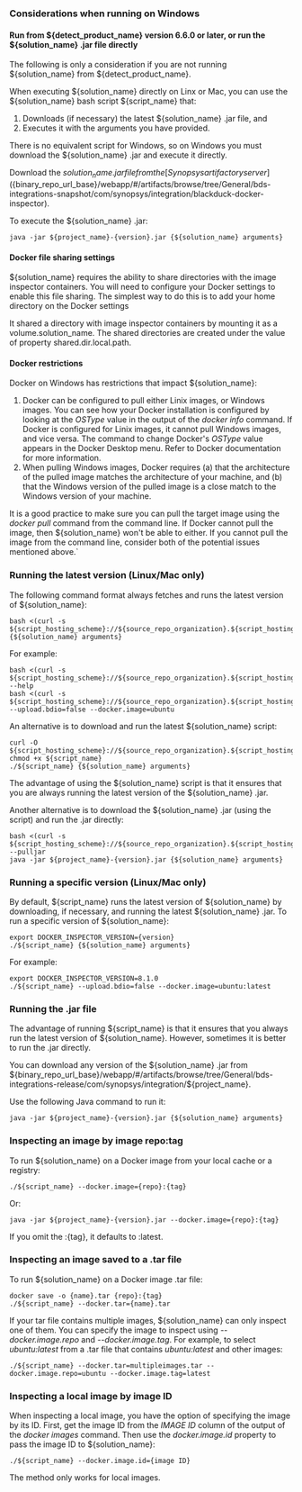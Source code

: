 ### Considerations when running on Windows

#### Run from ${detect_product_name} version 6.6.0 or later, or run the ${solution_name} .jar file directly

The following is only a consideration if you are not running ${solution_name}
from ${detect_product_name}.

When executing ${solution_name} directly on Linx or Mac,
you can use the ${solution_name} bash script ${script_name} that:

1. Downloads (if necessary) the latest ${solution_name} .jar file, and
2. Executes it with the arguments you have provided.

There is no equivalent script for Windows, so on Windows you must download
the ${solution_name} .jar and execute it directly.

Download the ${solution_name} .jar file from the
[Synopsys artifactory server](${binary_repo_url_base}/webapp/#/artifacts/browse/tree/General/bds-integrations-snapshot/com/synopsys/integration/blackduck-docker-inspector).

To execute the ${solution_name} .jar:

````
java -jar ${project_name}-{version}.jar {${solution_name} arguments}
````

#### Docker file sharing settings

${solution_name} requires the ability to share directories with the image inspector containers.
You will need to configure your Docker settings to enable this file sharing.
The simplest way to do this is to add your home directory on the Docker settings

It shared a directory with image inspector containers by mounting it as a volume.solution_name.
The shared directories are created under the value of property shared.dir.local.path.



#### Docker restrictions

Docker on Windows has restrictions that impact ${solution_name}:

1. Docker can be configured to pull either Linix images, or Windows images.
You can see how your Docker installation is configured by looking
at the *OSType* value in the output of the *docker info* command.
If Docker is configured for Linix images, it cannot pull Windows images,
and vice versa. The command to change Docker's *OSType* value appears
in the Docker Desktop menu. Refer to Docker documentation for more information.
2. When pulling Windows images, Docker requires (a) that the architecture of the
pulled image matches the architecture of your machine, and (b) that the Windows version
of the pulled image is a close match to the Windows version of your machine.

It is a good practice to make sure you can pull the target
image using the *docker pull* command from the command line. If Docker
cannot pull the image, then ${solution_name} won't be able to either.
If you cannot pull the image from the command line, consider
both of the potential issues mentioned above.`

### Running the latest version (Linux/Mac only)

The following command format always fetches and runs the latest version of ${solution_name}:

    bash <(curl -s ${script_hosting_scheme}://${source_repo_organization}.${script_hosting_domain}/${project_name}/${script_name}) {${solution_name} arguments}

For example:

    bash <(curl -s ${script_hosting_scheme}://${source_repo_organization}.${script_hosting_domain}/${project_name}/${script_name}) --help
    bash <(curl -s ${script_hosting_scheme}://${source_repo_organization}.${script_hosting_domain}/${project_name}/${script_name}) --upload.bdio=false --docker.image=ubuntu

An alternative is to download and run the latest ${solution_name} script:

    curl -O  ${script_hosting_scheme}://${source_repo_organization}.${script_hosting_domain}/${project_name}/${script_name}
    chmod +x ${script_name}
    ./${script_name} {${solution_name} arguments}

The advantage of using the ${solution_name} script is that it ensures that you are always running the latest version of the ${solution_name} .jar.

Another alternative is to download the ${solution_name} .jar (using the script) and run the .jar directly:

    bash <(curl -s ${script_hosting_scheme}://${source_repo_organization}.${script_hosting_domain}/${project_name}/${script_name}) --pulljar
    java -jar ${project_name}-{version}.jar {${solution_name} arguments}

### Running a specific version (Linux/Mac only)

By default, ${script_name} runs the latest version of
${solution_name} by downloading, if necessary, and running the latest ${solution_name} .jar.
To run a specific version of ${solution_name}:

    export DOCKER_INSPECTOR_VERSION={version}
    ./${script_name} {${solution_name} arguments}

For example:

    export DOCKER_INSPECTOR_VERSION=8.1.0
    ./${script_name} --upload.bdio=false --docker.image=ubuntu:latest

### Running the .jar file

The advantage of running ${script_name} is that it ensures that you always run the latest
version of ${solution_name}. However, sometimes it is better to run the .jar directly.

You can download any version of the ${solution_name} .jar from ${binary_repo_url_base}/webapp/#/artifacts/browse/tree/General/bds-integrations-release/com/synopsys/integration/${project_name}.

Use the following Java command to run it:

````
java -jar ${project_name}-{version}.jar {${solution_name} arguments}
````

### Inspecting an image by image repo:tag

To run ${solution_name} on a Docker image from your local cache or a registry:

````
./${script_name} --docker.image={repo}:{tag}
````

Or:

````
java -jar ${project_name}-{version}.jar --docker.image={repo}:{tag}
````
    
If you omit the :{tag}, it defaults to :latest.

### Inspecting an image saved to a .tar file

To run ${solution_name} on a Docker image .tar file:

    docker save -o {name}.tar {repo}:{tag}
    ./${script_name} --docker.tar={name}.tar
    
If your tar file contains multiple images, ${solution_name} can only inspect one of them.
You can specify the image to inspect using *--docker.image.repo* and *--docker.image.tag*. For example, to select *ubuntu:latest*
from a .tar file that contains *ubuntu:latest* and other images:

    ./${script_name} --docker.tar=multipleimages.tar --docker.image.repo=ubuntu --docker.image.tag=latest

### Inspecting a local image by image ID

When inspecting a local image, you have the option of specifying the image by its ID. First,
get the image ID from the *IMAGE ID* column of the output of the *docker images* command.
Then use the *docker.image.id* property to pass the image ID to ${solution_name}:

    ./${script_name} --docker.image.id={image ID}
    
The method only works for local images.